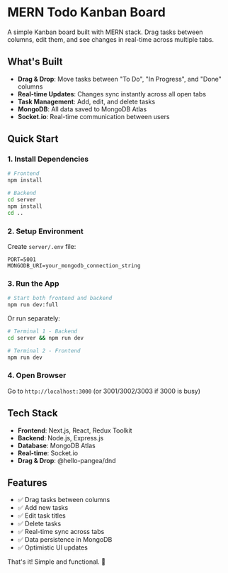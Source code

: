 # MERN Todo Kanban Board

A simple Kanban board built with MERN stack. Drag tasks between columns, edit them, and see changes in real-time across multiple tabs.

## What's Built

- **Drag & Drop**: Move tasks between "To Do", "In Progress", and "Done" columns
- **Real-time Updates**: Changes sync instantly across all open tabs
- **Task Management**: Add, edit, and delete tasks
- **MongoDB**: All data saved to MongoDB Atlas
- **Socket.io**: Real-time communication between users

## Quick Start

### 1. Install Dependencies
```bash
# Frontend
npm install

# Backend
cd server
npm install
cd ..
```

### 2. Setup Environment
Create `server/.env` file:
```env
PORT=5001
MONGODB_URI=your_mongodb_connection_string
```

### 3. Run the App
```bash
# Start both frontend and backend
npm run dev:full
```

Or run separately:
```bash
# Terminal 1 - Backend
cd server && npm run dev

# Terminal 2 - Frontend  
npm run dev
```

### 4. Open Browser
Go to `http://localhost:3000` (or 3001/3002/3003 if 3000 is busy)

## Tech Stack

- **Frontend**: Next.js, React, Redux Toolkit
- **Backend**: Node.js, Express.js
- **Database**: MongoDB Atlas
- **Real-time**: Socket.io
- **Drag & Drop**: @hello-pangea/dnd

## Features

- ✅ Drag tasks between columns
- ✅ Add new tasks
- ✅ Edit task titles
- ✅ Delete tasks
- ✅ Real-time sync across tabs
- ✅ Data persistence in MongoDB
- ✅ Optimistic UI updates

That's it! Simple and functional. 🚀
